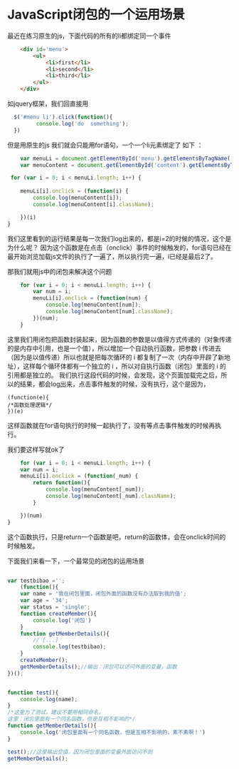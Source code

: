 JavaScript闭包的一个运用场景
=================


最近在练习原生的js，下面代码的所有的li都绑定同一个事件
```html
	<div id='menu'>
		<ul>
			<li>first</li>
			<li>second</li>
			<li>third</li>
		</ul>
	</div>
```
如jquery框架，我们回直接用
```js
  $('#menu li').click(function(){
         console.log('do  something');
  })
```

但是用原生的js
我们就会只能用for语句，一个一个li元素绑定了 
如下 ：
```js
	var menuLi = document.getElementById('menu').getElementsByTagName('li');
	var menuContent = document.getElementById('content').getElementsByTagName('li');

 for (var i = 0; i < menuLi.length; i++) {
		
	menuLi[i].onclick = (function(i) {
		console.log(menuContent[i]);
		console.log(menuContent[i].className);

 	})(i)
}
```
我们这里看到的运行结果是每一次我们log出来的，都是i=2的时候的情况，这个是为什么呢？
因为这个函数是在点击（onclick）事件的时候触发的，for语句已经在最开始浏览加载js文件的执行了一遍了，所以执行完一遍，i已经是最后2了。

那我们就用js中的闭包来解决这个问题
```js
	for (var i = 0; i < menuLi.length; i++) {
		var num = i;
		menuLi[i].onclick = (function(num) {
			console.log(menuContent[num]);
			console.log(menuContent[num].className);
		})(num);
	}
```
这里我们用闭包把函数封装起来，因为函数的参数是以值得方式传递的（对象传递的是内存中引用，也是一个值），所以增加一个自动执行函数，把参数 i 传进去（因为是以值传递）所以也就是把每次循环的 i 都复制了一次（内存中开辟了新地址），这样每个循环体都有一个独立的 i ，所以对自执行函数（闭包）里面的 i 的引用都是独立的。
我们执行这段代码的时候，会发现，这个页面加载完之后，所以的结果，都会log出来，点击事件触发的时候，没有执行，这个是因为，
```
(function(e){
/*函数处理逻辑*/
})(e)
```
这样函数就在for语句执行的时候一起执行了，没有等点击事件触发的时候再执行。

我们要这样写就ok了
```js
	for (var i = 0; i < menuLi.length; i++) {
	var num = i;
	menuLi[i].onclick = (function(_num) {
		return function(){
			console.log(menuContent[_num]);
			console.log(menuContent[_num].className);
		}

	})(num)
}
```

这个函数执行，只是return一个函数是吧，return的函数体，会在onclick时间的时候触发。

下面我们来看一下，一个最常见的闭包的运用场景
```js

var testbibao ='';
	(function(){
    var name = '我在闭包里面，闭包外面的函数没有办法取到我的值';
    var age = '34';
    var status = 'single';
    function createMember(){
        console.log('闭包')
    }
    function getMemberDetails(){
        // [...]
        console.log(testbibao);
    }
    createMember();
    getMemberDetails();//输出：闭包可以访问外面的变量，函数
})();


function test(){
	console.log(name);
}
/*这里为了测试，建议不要用相同命名，
这里：闭包里面有一个同名函数，但是互相不影响的*/
function getMemberDetails(){
	console.log('闭包里面有一个同名函数，但是互相不影响的，素不素啊！')
}

test();//这里输出空值，因为闭包里面的变量外面访问不到
getMemberDetails();

```
